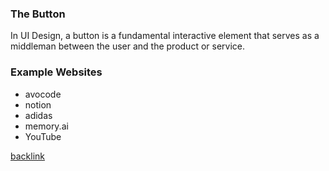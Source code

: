 ### The Button

In UI Design, a button is a fundamental interactive element that serves as a middleman between the user and the product or service.

### Example Websites

- avocode
- notion
- adidas
- memory.ai
- YouTube

[backlink](./Web-Design.md)